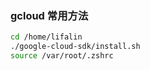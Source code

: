 ### gcloud 常用方法
```bash
cd /home/lifalin
./google-cloud-sdk/install.sh  
source /var/root/.zshrc
```
